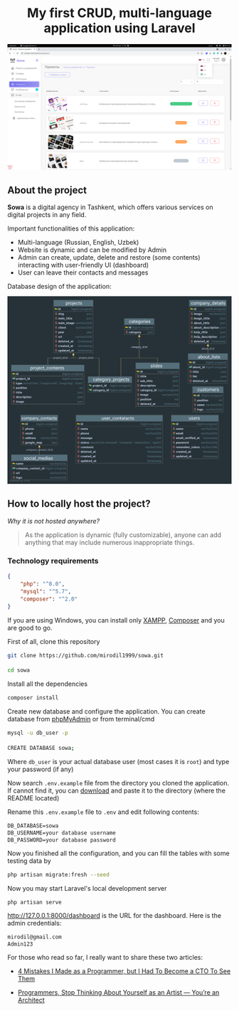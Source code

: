 <h1 align="center">My first CRUD, multi-language application using Laravel</h1>

<p align="center"><img src="public/assets/images/dashboard-screenshot.png"></p>

## About the project

**Sowa** is a digital agency in Tashkent, which offers various services on digital projects in any field.

Important functionalities of this application:

- Multi-language (Russian, English, Uzbek)
- Website is dynamic and can be modified by Admin
- Admin can create, update, delete and restore (some contents) interacting with user-friendly UI (dashboard)
- User can leave their contacts and messages

Database design of the application:

<img src="https://raw.githubusercontent.com/mirodil1999/sowa/main/Sowa_ER-Diagram.png">

## How to locally host the project?

*Why it is not hosted anywhere?*
>As the application is dynamic (fully customizable), anyone can add anything that may include numerous inappropriate things. 

### Technology requirements

```json
{
    "php": "^8.0",
    "mysql": "^5.7",
    "composer": "^2.0"
}
```

If you are using Windows, you can install only [XAMPP](https://www.apachefriends.org/index.html), [Composer](https://getcomposer.org/) and you are good to go.

First of all, clone this repository

```bash
git clone https://github.com/mirodil1999/sowa.git

cd sowa
```

Install all the dependencies

```bash
composer install
```

Create new database and configure the application. You can create database from [phpMyAdmin](http://localhost/phpmyadmin/) or from terminal/cmd

```bash
mysql -u db_user -p

CREATE DATABASE sowa;
```

Where `db_user` is your actual database user (most cases it is `root`) and type your password (if any)

Now search `.env.example` file from the directory you cloned the application. If cannot find it, you can [download](https://raw.githubusercontent.com/mirodil1999/sowa/main/.env.example) and paste it to the directory (where the README located)

Rename this `.env.example` file to `.env` and edit following contents:

```dotenv
DB_DATABASE=sowa
DB_USERNAME=your database username
DB_PASSWORD=your database password
```

Now you finished all the configuration, and you can fill the tables with some testing data by

```bash
php artisan migrate:fresh --seed
```

Now you may start Laravel's local development server

```bash
php artisan serve
```

http://127.0.0.1:8000/dashboard is the URL for the dashboard. Here is the admin credentials:

```
mirodil@gmail.com
Admin123
```

For those who read so far, I really want to share these two articles:

- [4 Mistakes I Made as a Programmer, but I Had To Become a CTO To See Them](https://medium.com/@kubut/4-mistakes-i-made-as-a-programmer-but-i-had-to-become-a-cto-to-see-them-19a41ba70411)

- [Programmers, Stop Thinking About Yourself as an Artist — You’re an Architect](https://betterprogramming.pub/programmers-stop-thinking-about-yourself-as-an-artist-youre-an-architect-e4d415142dce)



